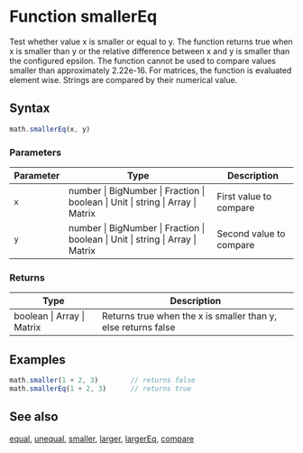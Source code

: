 <!-- Note: This file is automatically generated from source code comments. Changes made in this file will be overridden. -->
# Function smallerEq
Test whether value x is smaller or equal to y.
The function returns true when x is smaller than y or the relative
difference between x and y is smaller than the configured epsilon. The
function cannot be used to compare values smaller than approximately 2.22e-16.
For matrices, the function is evaluated element wise.
Strings are compared by their numerical value.
## Syntax
```js
math.smallerEq(x, y)
```
### Parameters
Parameter | Type | Description
--------- | ---- | -----------
`x` | number &#124; BigNumber &#124; Fraction &#124; boolean &#124; Unit &#124; string &#124; Array &#124; Matrix | First value to compare
`y` | number &#124; BigNumber &#124; Fraction &#124; boolean &#124; Unit &#124; string &#124; Array &#124; Matrix | Second value to compare
### Returns
Type | Description
---- | -----------
boolean &#124; Array &#124; Matrix | Returns true when the x is smaller than y, else returns false
## Examples
```js
math.smaller(1 + 2, 3)        // returns false
math.smallerEq(1 + 2, 3)      // returns true
```
## See also
[equal](equal.md),
[unequal](unequal.md),
[smaller](smaller.md),
[larger](larger.md),
[largerEq](largerEq.md),
[compare](compare.md)
